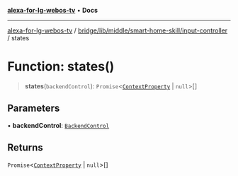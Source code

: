 [**alexa-for-lg-webos-tv**](../../../../../../README.md) • **Docs**

***

[alexa-for-lg-webos-tv](../../../../../../modules.md) / [bridge/lib/middle/smart-home-skill/input-controller](../README.md) / states

# Function: states()

> **states**(`backendControl`): `Promise`\<[`ContextProperty`](../../../../../../common/smart-home-skill/response/interfaces/ContextProperty.md) \| `null`\>[]

## Parameters

• **backendControl**: [`BackendControl`](../../../../backend/backend-control/classes/BackendControl.md)

## Returns

`Promise`\<[`ContextProperty`](../../../../../../common/smart-home-skill/response/interfaces/ContextProperty.md) \| `null`\>[]
